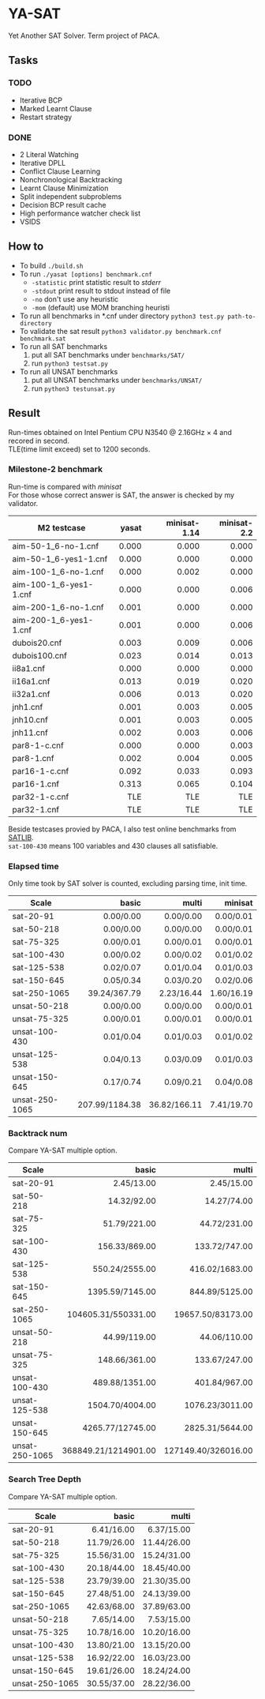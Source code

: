 # YA-SAT
Yet Another SAT Solver. Term project of PACA.


## Tasks

### TODO
- Iterative BCP
- Marked Learnt Clause
- Restart strategy

### DONE
- 2 Literal Watching
- Iterative DPLL
- Conflict Clause Learning
- Nonchronological Backtracking
- Learnt Clause Minimization
- Split independent subproblems
- Decision BCP result cache
- High performance watcher check list
- VSIDS


## How to
- To build `./build.sh`  
- To run `./yasat [options] benchmark.cnf`  
    - `-statistic` print statistic result to _stderr_  
    - `-stdout` print result to stdout instead of file  
    - `-no` don't use any heuristic  
    - `-mom` (default) use MOM branching heuristi
- To run all benchmarks in *.cnf under directory `python3 test.py path-to-directory`  
- To validate the sat result `python3 validator.py benchmark.cnf benchmark.sat`  
- To run all SAT benchmarks  
    1. put all SAT benchmarks under `benchmarks/SAT/`  
    2. run `python3 testsat.py`  
- To run all UNSAT benchmarks  
    1. put all UNSAT benchmarks under `benchmarks/UNSAT/`
    2. run `python3 testunsat.py`

## Result
Run-times obtained on Intel Pentium CPU N3540 @ 2.16GHz × 4 and recored in second.  
TLE(time limit exceed) set to 1200 seconds.  

### Milestone-2 benchmark
Run-time is compared with _minisat_  
For those whose correct answer is SAT, the answer is checked by my validator.  

| M2 testcase            | yasat | minisat-1.14 | minisat-2.2 |
| ---------------------- | ----: | -----------: | ----------: |
| aim-50-1_6-no-1.cnf    | 0.000 |        0.000 |       0.000 |
| aim-50-1_6-yes1-1.cnf  | 0.000 |        0.000 |       0.000 |
| aim-100-1_6-no-1.cnf   | 0.000 |        0.002 |       0.000 |
| aim-100-1_6-yes1-1.cnf | 0.000 |        0.000 |       0.006 |
| aim-200-1_6-no-1.cnf   | 0.001 |        0.000 |       0.000 |
| aim-200-1_6-yes1-1.cnf | 0.001 |        0.000 |       0.006 |
| dubois20.cnf           | 0.003 |        0.009 |       0.006 |
| dubois100.cnf          | 0.023 |        0.014 |       0.013 |
| ii8a1.cnf              | 0.000 |        0.000 |       0.000 |
| ii16a1.cnf             | 0.013 |        0.019 |       0.020 |
| ii32a1.cnf             | 0.006 |        0.013 |       0.020 |
| jnh1.cnf               | 0.001 |        0.003 |       0.005 |
| jnh10.cnf              | 0.001 |        0.003 |       0.005 |
| jnh11.cnf              | 0.002 |        0.003 |       0.006 |
| par8-1-c.cnf           | 0.000 |        0.000 |       0.003 |
| par8-1.cnf             | 0.002 |        0.004 |       0.005 |
| par16-1-c.cnf          | 0.092 |        0.033 |       0.093 |
| par16-1.cnf            | 0.313 |        0.065 |       0.104 |
| par32-1-c.cnf          |   TLE |          TLE |         TLE |
| par32-1.cnf            |   TLE |          TLE |         TLE |


Beside testcases provied by PACA, I also test online benchmarks from [SATLIB](http://www.cs.ubc.ca/~hoos/SATLIB/benchm.html).  
`sat-100-430` means 100 variables and 430 clauses all satisfiable.  

### Elapsed time
Only time took by SAT solver is counted, excluding parsing time, init time.  

| Scale          |          basic |        multi |    minisat |
| -------------- | -------------: | -----------: | ---------: |
| sat-20-91      |      0.00/0.00 |    0.00/0.00 |  0.00/0.01 |
| sat-50-218     |      0.00/0.00 |    0.00/0.00 |  0.00/0.01 |
| sat-75-325     |      0.00/0.01 |    0.00/0.01 |  0.00/0.01 |
| sat-100-430    |      0.00/0.02 |    0.00/0.02 |  0.01/0.02 |
| sat-125-538    |      0.02/0.07 |    0.01/0.04 |  0.01/0.03 |
| sat-150-645    |      0.05/0.34 |    0.03/0.20 |  0.02/0.06 |
| sat-250-1065   |   39.24/367.79 |   2.23/16.44 | 1.60/16.19 |
| unsat-50-218   |      0.00/0.00 |    0.00/0.00 |  0.00/0.01 |
| unsat-75-325   |      0.00/0.01 |    0.00/0.01 |  0.00/0.01 |
| unsat-100-430  |      0.01/0.04 |    0.01/0.03 |  0.01/0.02 |
| unsat-125-538  |      0.04/0.13 |    0.03/0.09 |  0.01/0.03 |
| unsat-150-645  |      0.17/0.74 |    0.09/0.21 |  0.04/0.08 |
| unsat-250-1065 | 207.99/1184.38 | 36.82/166.11 | 7.41/19.70 |


### Backtrack num
Compare YA-SAT multiple option.  

| Scale          |                basic |               multi |
| -------------- | -------------------: | ------------------: |
| sat-20-91      |           2.45/13.00 |          2.45/15.00 |
| sat-50-218     |          14.32/92.00 |         14.27/74.00 |
| sat-75-325     |         51.79/221.00 |        44.72/231.00 |
| sat-100-430    |        156.33/869.00 |       133.72/747.00 |
| sat-125-538    |       550.24/2555.00 |      416.02/1683.00 |
| sat-150-645    |      1395.59/7145.00 |      844.89/5125.00 |
| sat-250-1065   |  104605.31/550331.00 |   19657.50/83173.00 |
| unsat-50-218   |         44.99/119.00 |        44.06/110.00 |
| unsat-75-325   |        148.66/361.00 |       133.67/247.00 |
| unsat-100-430  |       489.88/1351.00 |       401.84/967.00 |
| unsat-125-538  |      1504.70/4004.00 |     1076.23/3011.00 |
| unsat-150-645  |     4265.77/12745.00 |     2825.31/5644.00 |
| unsat-250-1065 | 368849.21/1214901.00 | 127149.40/326016.00 |


### Search Tree Depth
Compare YA-SAT multiple option.  

| Scale          |       basic |       multi |
| -------------- | ----------: | ----------: |
| sat-20-91      |  6.41/16.00 |  6.37/15.00 |
| sat-50-218     | 11.79/26.00 | 11.44/26.00 |
| sat-75-325     | 15.56/31.00 | 15.24/31.00 |
| sat-100-430    | 20.18/44.00 | 18.45/40.00 |
| sat-125-538    | 23.79/39.00 | 21.30/35.00 |
| sat-150-645    | 27.48/51.00 | 24.13/39.00 |
| sat-250-1065   | 42.63/68.00 | 37.89/63.00 |
| unsat-50-218   |  7.65/14.00 |  7.53/15.00 |
| unsat-75-325   | 10.78/16.00 | 10.20/16.00 |
| unsat-100-430  | 13.80/21.00 | 13.15/20.00 |
| unsat-125-538  | 16.92/22.00 | 16.03/23.00 |
| unsat-150-645  | 19.61/26.00 | 18.24/24.00 |
| unsat-250-1065 | 30.55/37.00 | 28.22/36.00 |

